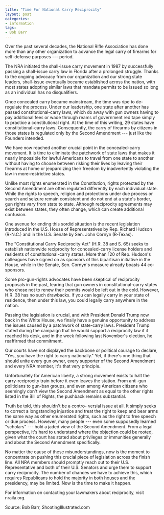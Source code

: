 ```yaml
---
title: "Time For National Carry Reciprocity"
layout: post
categories:
- information
tags:
- Bob Barr
---
```


Over the past several decades, the National Rifle Association has done more than any other organization to advance the legal carry of firearms for self-defense purposes --- period.

The NRA initiated the shall-issue carry movement in 1987 by successfully passing a shall-issue carry law in Florida after a prolonged struggle. Thanks to the ongoing advocacy from our organization and our strong state leaders, shall-issue eventually became established across the nation, with most states adopting similar laws that mandate permits to be issued so long as an individual has no disqualifiers.

Once concealed carry became mainstream, the time was ripe to de-regulate the process. Under our leadership, one state after another has passed constitutional-carry laws, which do away with gun owners having to pay additional fees or wade through reams of government red tape simply to practice a constitutional right. At the time of this writing, 29 states have constitutional-carry laws. Consequently, the carry of firearms by citizens in those states is regulated only by the Second Amendment --- just like the Founders intended.

We have now reached another crucial point in the concealed-carry movement. It is time to eliminate the patchwork of state laws that makes it nearly impossible for lawful Americans to travel from one state to another without having to choose between risking their lives by leaving their firearms at home or jeopardizing their freedom by inadvertently violating the law in more-restrictive states.

Unlike most rights enumerated in the Constitution, rights protected by the Second Amendment are often regulated differently by each individual state. While the rights to speech, religion and protections under due process or search and seizure remain consistent and do not end at a state's border, gun rights vary from state to state. Although reciprocity agreements may exist between states, they often change, which can create additional confusion.

One avenue for ending this sordid situation is the recent legislation introduced in the U.S. House of Representatives by Rep. Richard Hudson (R-N.C.) and in the U.S. Senate by Sen. John Cornyn (R-Texas).

The "Constitutional Carry Reciprocity Act" (H.R. 38 and S. 65) seeks to establish nationwide reciprocity for concealed-carry license holders and residents of constitutional-carry states. More than 120 of Rep. Hudson's colleagues have signed on as sponsors of this bipartisan initiative in the House, while in the Senate, Sen. Cornyn's measure already boasts 44 co-sponsors.

Some pro-gun-rights advocates have been skeptical of reciprocity proposals in the past, fearing that gun owners in constitutional-carry states who chose not to renew their permits would be left out in the cold. However, H.R. 38 has no such drawbacks. If you can legally carry in your state of residence, then under this law, you could legally carry anywhere in the nation.

Passing the legislation is crucial, and with President Donald Trump now back in the White House, we finally have a genuine opportunity to address the issues caused by a patchwork of state-carry laws. President Trump stated during the campaign that he would support a reciprocity law if it reached his desk, and in the week following last November's election, he reaffirmed that commitment.

Our courts have not displayed the backbone or political courage to declare, "Yes, you have the right to carry nationally." Yet, if there's one thing that should unite every gun owner, every supporter of the Second Amendment and every NRA member, it's that very principle.

Unfortunately for American liberty, a strong movement exists to halt the carry-reciprocity train before it even leaves the station. From anti-gun politicians to gun-ban groups, and even among American citizens who seemingly don't view the Second Amendment as equal to the other rights listed in the Bill of Rights, the pushback remains substantial.

Truth be told, this shouldn't be a contro- versial issue at all. It simply seeks to correct a longstanding injustice and treat the right to keep and bear arms the same way as other enumerated rights, such as the right to free speech or due process. However, many people --- even some supposedly learned "scholars" --- hold a jaded view of the Second Amendment. From a legal perspective, it's hard to understand where the objection could be rooted, given what the court has stated about privileges or immunities generally and about the Second Amendment specifically.

No matter the cause of these misunderstandings, now is the moment to concentrate on pushing this crucial piece of legislation across the finish line. All NRA members should promptly reach out to their U.S. Representative and both of their U.S. Senators and urge them to support carry reciprocity. The number of chances we have to achieve this, which requires Republicans to hold the majority in both houses and the presidency, may be limited. Now is the time to make it happen.

For information on contacting your lawmakers about reciprocity, visit nraila.org.

Source: Bob Barr, ShootingIllustrated.com
